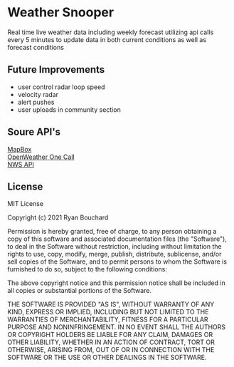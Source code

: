 <h1>Weather Snooper</h1>
Real time live weather data including weekly forecast utilizing api calls every 5 minutes to update data in both current conditions as well as forecast conditions
<h2>Future Improvements</h2>
<ul>
  <li>user control radar loop speed</li>
  <li>velocity radar</li>
  <li>alert pushes</li>
  <li>user uploads in community section</li>
</ul>
<h2>Soure API's</h2>
<a href="https://www.mapbox.com/legal/tos/" target="_blank">MapBox</a><br>
<a href="https://openweather.co.uk/storage/app/media/Terms/Openweather_terms_and_conditions_of_sale.pdf" target="_blank">OpenWeather One Call</a><br>
<a href="https://www.weather.gov/documentation/services-web-api" target="_blank">NWS API</a>
<h2>License</h2>
MIT License

Copyright (c) 2021 Ryan Bouchard

Permission is hereby granted, free of charge, to any person obtaining a copy
of this software and associated documentation files (the "Software"), to deal
in the Software without restriction, including without limitation the rights
to use, copy, modify, merge, publish, distribute, sublicense, and/or sell
copies of the Software, and to permit persons to whom the Software is
furnished to do so, subject to the following conditions:

The above copyright notice and this permission notice shall be included in all
copies or substantial portions of the Software.

THE SOFTWARE IS PROVIDED "AS IS", WITHOUT WARRANTY OF ANY KIND, EXPRESS OR
IMPLIED, INCLUDING BUT NOT LIMITED TO THE WARRANTIES OF MERCHANTABILITY,
FITNESS FOR A PARTICULAR PURPOSE AND NONINFRINGEMENT. IN NO EVENT SHALL THE
AUTHORS OR COPYRIGHT HOLDERS BE LIABLE FOR ANY CLAIM, DAMAGES OR OTHER
LIABILITY, WHETHER IN AN ACTION OF CONTRACT, TORT OR OTHERWISE, ARISING FROM,
OUT OF OR IN CONNECTION WITH THE SOFTWARE OR THE USE OR OTHER DEALINGS IN THE
SOFTWARE.
